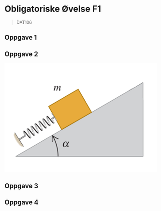 # Obligatoriske Øvelse F1

> DAT106

## Oppgave 1


## Oppgave 2

![Figure 1](https://raw.githubusercontent.com/sondregj/fysikk-obligatoriske-ovelser/master/resources/f1/figure-1.png)

## Oppgave 3

## Oppgave 4
